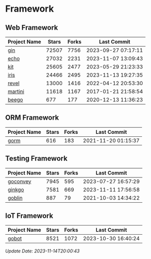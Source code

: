# Framework

## Web Framework
| Project Name | Stars | Forks | Last Commit |
| ------------ | ----- | ----- | ----------- |
| [gin](https://github.com/gin-gonic/gin) | 72507 | 7756 | 2023-09-27 07:17:11 |
| [echo](https://github.com/labstack/echo) | 27032 | 2231 | 2023-11-07 13:09:43 |
| [kit](https://github.com/go-kit/kit) | 25605 | 2477 | 2023-05-29 21:23:33 |
| [iris](https://github.com/kataras/iris) | 24466 | 2495 | 2023-11-13 19:27:35 |
| [revel](https://github.com/revel/revel) | 13000 | 1416 | 2022-04-12 20:53:30 |
| [martini](https://github.com/go-martini/martini) | 11618 | 1167 | 2017-01-21 21:58:54 |
| [beego](https://github.com/astaxie/beego) | 677 | 177 | 2020-12-13 11:36:23 |

## ORM Framework
| Project Name | Stars | Forks | Last Commit |
| ------------ | ----- | ----- | ----------- |
| [gorm](https://github.com/jinzhu/gorm) | 616 | 183 | 2021-11-20 01:15:37 |

## Testing Framework
| Project Name | Stars | Forks | Last Commit |
| ------------ | ----- | ----- | ----------- |
| [goconvey](https://github.com/smartystreets/goconvey) | 7945 | 595 | 2023-07-27 16:57:29 |
| [ginkgo](https://github.com/onsi/ginkgo) | 7581 | 669 | 2023-11-11 17:56:58 |
| [goblin](https://github.com/franela/goblin) | 887 | 79 | 2021-10-03 14:34:22 |

## IoT Framework
| Project Name | Stars | Forks | Last Commit |
| ------------ | ----- | ----- | ----------- |
| [gobot](https://github.com/hybridgroup/gobot) | 8521 | 1072 | 2023-10-30 16:40:24 |

*Update Date: 2023-11-14T20:00:43*